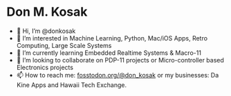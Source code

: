 # Don M. Kosak

- 👋 Hi, I’m @donkosak
- 👀 I’m interested in Machine Learning, Python, Mac/iOS Apps, Retro Computing, Large Scale Systems
- 🌱 I’m currently learning Embedded Realtime Systems & Macro-11
- 💞️ I’m looking to collaborate on PDP-11 projects or Micro-controller based Electronics projects
- 📫 How to reach me: [fosstodon.org/@don_kosak](http://fosstodon.org/@don_kosak) or my businesses: Da Kine Apps and Hawaii Tech Exchange.


